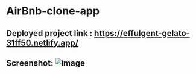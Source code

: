 # AirBnb-clone-app

## Deployed project link : https://effulgent-gelato-31ff50.netlify.app/

## Screenshot:  ![image](https://user-images.githubusercontent.com/84569241/190843111-7dfe3053-d1ea-4209-8656-3ea939199a54.png)
